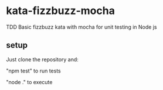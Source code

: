 # kata-fizzbuzz-mocha
TDD Basic fizzbuzz kata with mocha for unit testing in Node js

## setup
Just clone the repository and:


"npm test" to run tests

"node ." to execute
